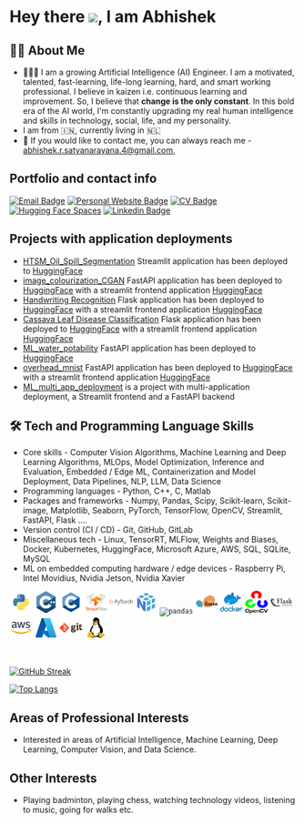 <h1>
  Hey there
  <img src="https://media.giphy.com/media/hvRJCLFzcasrR4ia7z/giphy.gif" width="30px"/>,
  I am Abhishek
</h1>


## :man_technologist: About Me
* 👨🏽‍🎓 I am a growing Artificial Intelligence (AI) Engineer. I am a motivated, talented, fast-learning, life-long learning, hard, and smart working professional. I believe in kaizen i.e. continuous learning and improvement. So, I believe that **change is the only constant**. In this bold era of the AI world, I'm constantly upgrading my real human intelligence and skills in technology, social, life, and my personality.
* I am from 🇮🇳, currently living in 🇳🇱
* 📧 If you would like to contact me, you can always reach me - [abhishek.r.satyanarayana.4@gmail.com](mailto:abhishek.r.satyanarayana.4@gmail.com),


## Portfolio and contact info

[![Email Badge](https://img.shields.io/badge/-Gmail-D14836?style=flat&logo=gmail&logoColor=white)](mailto:abhishek.r.satyanarayana.4@gmail.com)
[![Personal Website Badge](https://img.shields.io/badge/abhishekrs4.github.io-019FD9?style=flat&logo=web&logoColor=white)](https://abhishekrs4.github.io/)
[![CV Badge](https://img.shields.io/badge/Resume-CV-critical)](https://abhishekrs4.github.io/docs/cv_abhishek_r_s.pdf)
[![Hugging Face Spaces](https://img.shields.io/badge/%F0%9F%A4%97%20Hugging%20Face-Spaces-blue)](https://huggingface.co/abhishekrs4)
[![Linkedin Badge](https://img.shields.io/badge/-Abhishek-blue?style=flat&logo=Linkedin&logoColor=white)](https://www.linkedin.com/in/abhishek-ramanathapura-satyanarayana-862608a0/)


## Projects with application deployments
* [HTSM_Oil_Spill_Segmentation](https://github.com/AbhishekRS4/HTSM_Oil_Spill_Segmentation) Streamlit application has been deployed to [HuggingFace](https://huggingface.co/spaces/abhishekrs4/Oil_Spill_Segmentation)
* [image_colourization_CGAN](https://github.com/AbhishekRS4/image_colourization_CGAN) FastAPI application has been deployed to [HuggingFace](https://huggingface.co/spaces/abhishekrs4/Image_Colourization_CGAN) with a streamlit frontend application [HuggingFace](https://huggingface.co/spaces/abhishekrs4/Image_Colourization_CGAN_Frontend)
* [Handwriting Recognition](https://github.com/AbhishekRS4/Handwriting_Recognition) Flask application has been deployed to [HuggingFace](https://huggingface.co/spaces/abhishekrs4/Handwriting_Recognition) with a streamlit frontend application [HuggingFace](https://huggingface.co/spaces/abhishekrs4/Handwriting_Recognition_Frontend)
* [Cassava Leaf Disease Classification](https://github.com/AbhishekRS4/Deep_Learning/tree/main/src/cv_task) Flask application has been deployed to [HuggingFace](https://huggingface.co/spaces/abhishekrs4/Cassava_Leaf_Disease_Classification) with a streamlit frontend application [HuggingFace](https://huggingface.co/spaces/abhishekrs4/Cassava_Leaf_Disease_Frontend)
* [ML_water_potability](https://github.com/AbhishekRS4/ML_water_potability_fastapi_deployment) FastAPI application has been deployed to [HuggingFace](https://huggingface.co/spaces/abhishekrs4/ML_water_potability)
* [overhead_mnist](https://github.com/AbhishekRS4/overhead_mnist) FastAPI application has been deployed to [HuggingFace](https://huggingface.co/spaces/abhishekrs4/Overhead_MNIST) with a streamlit frontend application [HuggingFace](https://huggingface.co/spaces/abhishekrs4/Overhead_MNIST_frontend)
* [ML_multi_app_deployment](https://github.com/AbhishekRS4/ML_multi_app_deployment) is a project with multi-application deployment, a Streamlit frontend and a FastAPI backend


## :hammer_and_wrench: Tech and Programming Language Skills
* Core skills - Computer Vision Algorithms, Machine Learning and Deep Learning Algorithms, MLOps, Model Optimization, Inference and Evaluation, Embedded / Edge ML, Containerization and Model Deployment, Data Pipelines, NLP, LLM, Data Science
* Programming languages - Python, C++, C, Matlab
* Packages and frameworks - Numpy, Pandas, Scipy, Scikit-learn, Scikit-image, Matplotlib, Seaborn, PyTorch, TensorFlow, OpenCV, Streamlit, FastAPI, Flask ....
* Version control (CI / CD) - Git, GitHub, GitLab
* Miscellaneous tech - Linux, TensorRT, MLFlow, Weights and Biases, Docker, Kubernetes, HuggingFace, Microsoft Azure, AWS, SQL, SQLite, MySQL
* ML on embedded computing hardware / edge devices - Raspberry Pi, Intel Movidius, Nvidia Jetson, Nvidia Xavier

<code><img height="40" alt="python" src="https://raw.githubusercontent.com/github/explore/80688e429a7d4ef2fca1e82350fe8e3517d3494d/topics/python/python.png"></code>
<code><img height="40" alt="cpp" src="https://raw.githubusercontent.com/github/explore/80688e429a7d4ef2fca1e82350fe8e3517d3494d/topics/cpp/cpp.png"></code>
<code><img height="40" alt="c" src="https://raw.githubusercontent.com/github/explore/80688e429a7d4ef2fca1e82350fe8e3517d3494d/topics/c/c.png"></code>
<code><img height="40" alt="tensorflow" src="https://raw.githubusercontent.com/github/explore/80688e429a7d4ef2fca1e82350fe8e3517d3494d/topics/tensorflow/tensorflow.png"></code>
<code><img height="40" alt="pytorch" src="https://raw.githubusercontent.com/github/explore/80688e429a7d4ef2fca1e82350fe8e3517d3494d/topics/pytorch/pytorch.png"></code>
<code><img height="40" alt="numpy" src="https://raw.githubusercontent.com/github/explore/80688e429a7d4ef2fca1e82350fe8e3517d3494d/topics/numpy/numpy.png"></code>
<code><img height="40" alt="pandas" src="https://raw.githubusercontent.com/github/explore/80688e429a7d4ef2fca1e82350fe8e3517d3494d/topics/pandas/pandas.png"></code>
<code><img height="40" alt="scikit-learn" src="https://raw.githubusercontent.com/github/explore/80688e429a7d4ef2fca1e82350fe8e3517d3494d/topics/scikit-learn/scikit-learn.png"></code>
<code><img height="40" alt="docker" src="https://raw.githubusercontent.com/github/explore/80688e429a7d4ef2fca1e82350fe8e3517d3494d/topics/docker/docker.png"></code>
<code><img height="40" alt="opencv" src="https://raw.githubusercontent.com/github/explore/80688e429a7d4ef2fca1e82350fe8e3517d3494d/topics/opencv/opencv.png"></code>
<code><img height="40" alt="flask" src="https://raw.githubusercontent.com/github/explore/80688e429a7d4ef2fca1e82350fe8e3517d3494d/topics/flask/flask.png"></code>
<code><img height="40" alt="aws" src="https://raw.githubusercontent.com/github/explore/80688e429a7d4ef2fca1e82350fe8e3517d3494d/topics/aws/aws.png"></code>
<code><img height="40" alt="azure" src="https://raw.githubusercontent.com/github/explore/80688e429a7d4ef2fca1e82350fe8e3517d3494d/topics/azure/azure.png"></code>
<code><img height="40" alt="git" src="https://raw.githubusercontent.com/github/explore/80688e429a7d4ef2fca1e82350fe8e3517d3494d/topics/git/git.png"></code>
<code><img height="40" alt="linux" src="https://raw.githubusercontent.com/github/explore/80688e429a7d4ef2fca1e82350fe8e3517d3494d/topics/linux/linux.png"></code>

<img src="https://komarev.com/ghpvc/?username=AbhishekRS4&style=flat-square&color=blue" alt=""/>


[![GitHub Streak](http://github-readme-streak-stats.herokuapp.com?user=AbhishekRS4&theme=dark&background=000000)](https://git.io/streak-stats)


[![Top Langs](https://github-readme-stats-abhishekrs4s-projects.vercel.app/api/top-langs/?username=AbhishekRS4&layout=compact&theme=vision-friendly-dark&langs_count=20)](https://github.com/AbhishekRS4/github-readme-stats)




## Areas of Professional Interests
* Interested in areas of Artificial Intelligence, Machine Learning, Deep Learning, Computer Vision, and Data Science.


## Other Interests
* Playing badminton, playing chess, watching technology videos, listening to music, going for walks etc.

